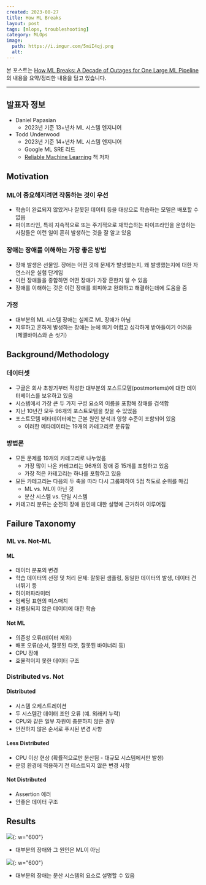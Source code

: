 ```yaml
---
created: 2023-08-27
title: How ML Breaks
layout: post
tags: [mlops, troubleshooting]
category: MLOps
image:
  path: https://i.imgur.com/5miI4qj.png
  alt: 
---
```


본 포스트는 [How ML Breaks: A Decade of Outages for One Large ML Pipeline](https://www.usenix.org/conference/opml20/presentation/papasian)의 내용을 요약/정리한 내용을 담고 있습니다.

---

## 발표자 정보
- Daniel Papasian
	- 2023년 기준 13+년차 ML 시스템 엔지니어
- Todd Underwood
	- 2023년 기준 14+년차 ML 시스템 엔지니어
	- Google ML SRE 리드
	- [Reliable Machine Learning](https://www.oreilly.com/library/view/reliable-machine-learning/9781098106218/) 책 저자

## Motivation

### ML이 중요해지려면 작동하는 것이 우선

- 학습이 완료되지 않았거나 잘못된 데이터 등을 대상으로 학습하는 모델은 배포할 수 없음
- 파이프라인, 특히 지속적으로 또는 주기적으로 재학습하는 파이프라인을 운영하는 사람들은 이런 일이 흔히 발생하는 것을 잘 알고 있음

### 장애는 장애를 이해하는 가장 좋은 방법

- 장애 발생은 선물임. 장애는 어떤 것에 문제가 발생했는지, 왜 발생했는지에 대한 자연스러운 실험 단계임
- 이런 장애들을 종합하면 어떤 장애가 가장 흔한지 알 수 있음
- 장애를 이해하는 것은 이런 장애를 회피하고 완화하고 해결하는데에 도움을 줌

### 가정

- 대부분의 ML 시스템 장애는 실제로 ML 장애가 아님
- 지루하고 흔하게 발생하는 장애는 눈에 띄기 어렵고 심각하게 받아들이기 어려움 (제멜바이스와 손 씻기)

## Background/Methodology

### 데이터셋

- 구글은 회사 초창기부터 작성한 대부분의 포스트모템(postmortems)에 대한 데이터베이스를 보유하고 있음
- 시스템에서 가장 큰 두 가지 구성 요소의 이름을 포함해 장애를 검색함
- 지난 10년간 모두 96개의 포스트모템을 찾을 수 있었음
- 포스트모템 메타데이터에는 근본 원인 분석과 영향 수준이 포함되어 있음
	- 이러한 메타데이터는 19개의 카테고리로 분류함

### 방법론

- 모든 문제를 19개의 카테고리로 나누었음
	- 가장 많이 나온 카테고리는 96개의 장애 중 15개를 포함하고 있음
	- 가장 적은 카테고리는 하나를 포함하고 있음
- 모든 카테고리는 다음의 두 축을 따라 다시 그룹화하여 5점 척도로 순위를 매김
	- ML vs. ML이 아닌 것
	- 분산 시스템 vs. 단일 시스템
- 카테고리 분류는 순전히 장애 원인에 대한 설명에 근거하여 이루어짐

## Failure Taxonomy

### ML vs. Not-ML

#### ML
- 데이터 분포의 변경
- 학습 데이터의 선정 및 처리 문제: 잘못된 샘플링, 동일한 데이터의 발생, 데이터 건너뛰기 등
- 하이퍼파라미터
- 임베딩 표현의 미스매치
- 라벨링되지 않은 데이터에 대한 학습

#### Not ML
- 의존성 오류(데이터 제외)
- 배포 오류(순서, 잘못된 타겟, 잘못된 바이너리 등)
- CPU 장애
- 효율적이지 못한 데이터 구조

### Distributed vs. Not

#### Distributed

- 시스템 오케스트레이션
- 두 시스템간 데이터 조인 오류 (예. 외래키 누락)
- CPU와 같은 일부 자원이 충분하지 않은 경우
- 안전하지 않은 순서로 푸시된 변경 사항

#### Less Distributed

- CPU 이상 현상 (확률적으로만 분산됨 - 대규모 시스템에서만 발생)
- 운영 환경에 적용하기 전 테스트되지 않은 변경 사항

#### Not Distributed
- Assertion 에러
- 안좋은 데이터 구조

## Results

![](https://i.imgur.com/bTGBIRP.png){: w="600"}

- 대부분의 장애와 그 원인은 ML이 아님

![](https://i.imgur.com/Hjlt06d.png){: w="600"}
- 대부분의 장애는 분산 시스템의 요소로 설명할 수 있음